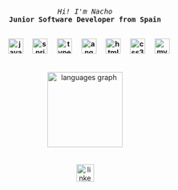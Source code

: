 <p align="center">
  <br><br>
  <samp>
    <i>Hi! I'm  Nacho </i>
    <br>
    <b>Junior Software Developer from Spain</b>
    <br><br>
    <b>
        <div align="center">
          <img width="12" />
          <img src="https://cdn.jsdelivr.net/gh/devicons/devicon/icons/java/java-original.svg" height="30" alt="java logo"  />
          <img width="12" />
          <img src="https://cdn.jsdelivr.net/gh/devicons/devicon/icons/spring/spring-original.svg" height="30" alt="spring logo"  />
          <img width="12" />
          <img src="https://cdn.jsdelivr.net/gh/devicons/devicon/icons/typescript/typescript-original.svg" height="30" alt="typescript logo"  />
          <img width="12" />
          <img src="https://cdn.jsdelivr.net/gh/devicons/devicon/icons/angularjs/angularjs-original.svg" height="30" alt="angularjs logo"  />
          <img width="12" />
          <img src="https://cdn.jsdelivr.net/gh/devicons/devicon/icons/html5/html5-original.svg" height="30" alt="html5 logo"  />
          <img width="12" />
          <img src="https://cdn.jsdelivr.net/gh/devicons/devicon/icons/css3/css3-original.svg" height="30" alt="css3 logo"  />
          <img width="12" />
          <img src="https://cdn.jsdelivr.net/gh/devicons/devicon/icons/mysql/mysql-original.svg" height="30" alt="mysql logo"  />
        </div>
    </b>
    <br><br>
   <div align="center">
    <img src="https://github-readme-stats.vercel.app/api/top-langs?username=MrChette&locale=en&hide_title=false&layout=compact&card_width=320&langs_count=5&theme=dracula&hide_border=false" height="150" alt="languages graph"  />
    </div>
     <br><br>
    <div align="center">
      <img src="https://img.shields.io/static/v1?message=LinkedIn&logo=linkedin&label=&color=0077B5&logoColor=white&labelColor=&style=for-the-badge" height="35" alt="linkedin logo"  />
    </div>
  </samp>
</p>
